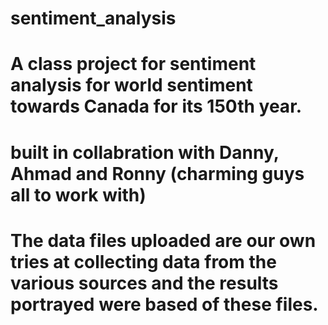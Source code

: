 # sentiment_analysis
# A class project for sentiment analysis for world sentiment towards Canada for its 150th year. 
# built in collabration with Danny, Ahmad and Ronny (charming guys all to work with)
# The data files uploaded are our own tries at collecting data from the various sources and the results portrayed were based of these files. 
